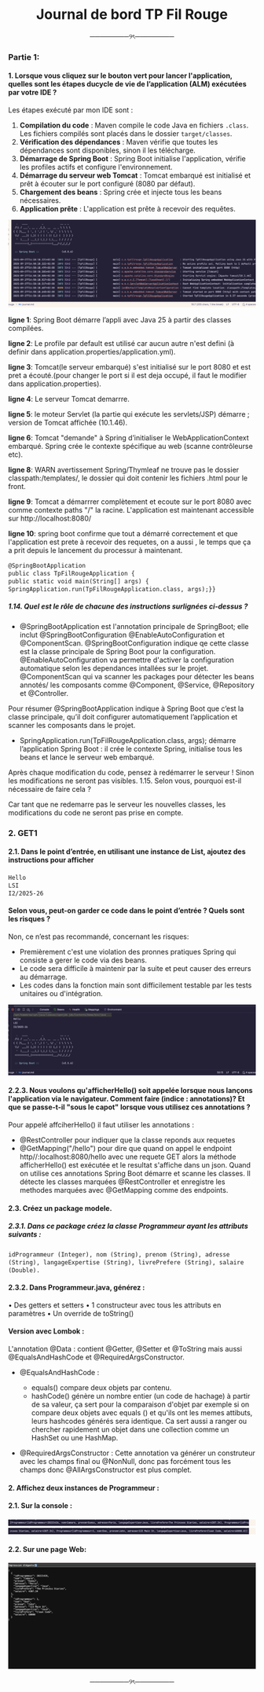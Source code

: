 <h1 align="center"> Journal de bord TP Fil Rouge </h1>

<p align="center"> ────────୨ৎ──────── </p>

### Partie 1:
#### 1. Lorsque vous cliquez sur le bouton vert pour lancer l'application, quelles sont les étapes ducycle de vie de l’application (ALM) exécutées par votre IDE ?

Les étapes exécuté par mon IDE sont :

1. **Compilation du code** : Maven compile le code Java en fichiers `.class`. Les fichiers compilés sont placés dans le dossier `target/classes`.
2. **Vérification des dépendances** : Maven vérifie que toutes les dépendances sont disponibles, sinon il les télécharge.
3. **Démarrage de Spring Boot** : Spring Boot initialise l'application, vérifie les profiles actifs et configure l'environnement.
4. **Démarrage du serveur web Tomcat** : Tomcat embarqué est initialisé et prêt à écouter sur le port configuré (8080 par défaut).
5. **Chargement des beans** : Spring crée et injecte tous les beans nécessaires.
6. **Application prête** : L'application est prête à recevoir des requêtes.


![img_1.png](img_1.png)


**ligne 1**: Spring Boot démarre l’appli avec Java 25 à partir des classes compilées.

**ligne 2**: Le profile par default est utilisé car aucun autre n'est defini (à definir dans application.properties/application.yml).

**ligne 3**: Tomcat(le serveur embarqué) s'est initialisé sur le port 8080 et est pret a écouté.(pour changer le port si il est deja occupé, il faut le modifier dans application.properties).

**ligne 4**: Le serveur Tomcat demarrre.

**ligne 5**: le moteur Servlet (la partie qui exécute les servlets/JSP) démarre ; version de Tomcat affichée (10.1.46).

**ligne 6**: Tomcat "demande" à Spring d’initialiser le WebApplicationContext embarqué. Spring crée le contexte spécifique au web (scanne contrôleurse etc).

**ligne 8**: WARN avertissement Spring/Thymleaf ne trouve pas le dossier classpath:/templates/, le dossier qui doit contenir les fichiers .html pour le front.

**ligne 9**: Tomcat a démarrrer complètement et ecoute sur le port 8080 avec comme contexte paths "/" la racine. L'application est maintenant accessible sur http://localhost:8080/

**ligne 10**: spring boot confirme que tout a démarré correctement et que l'application est prete à recevoir des requetes, on a aussi , le temps que ça a prit depuis le lancement du processur à maintenant.


```
@SpringBootApplication
public class TpFilRougeApplication {
public static void main(String[] args) {
SpringApplication.run(TpFilRougeApplication.class, args);}}
```
##### 1.14. Quel est le rôle de chacune des instructions surlignées ci-dessus ?
- @SpringBootApplication est l'annotation principale de SpringBoot; elle inclut @SpringBootConfiguration @EnableAutoConfiguration et @ComponentScan.
@SpringBootConfiguration indique qe cette classe est la classe principale de Spring Boot pour la configuration.
@EnableAutoConfiguration va permettre d'activer la configuration automatique selon les dependances intallées sur le projet.
@ComponentScan qui va scanner les packages pour détecter les beans annotés/ les composants comme @Component, @Service, @Repository et @Controller.
 
Pour résumer @SpringBootApplication indique à Spring Boot que c’est la classe principale, qu’il doit configurer automatiquement l’application et scanner les composants dans le projet.

- SpringApplication.run(TpFilRougeApplication.class, args); démarre l’application Spring Boot : il crée le contexte Spring, initialise tous les beans et lance le serveur web embarqué.


Après chaque modification du code, pensez à redémarrer le serveur ! Sinon les modifications ne seront
pas visibles.
1.15. Selon vous, pourquoi est-il nécessaire de faire cela ?

Car tant que ne redemarre pas le serveur les nouvelles classes, les modifications du code ne seront pas prise en compte.

### 2. GET1
#### 2.1. Dans le point d’entrée, en utilisant une instance de List, ajoutez des instructions pour afficher
   ```
   Hello
   LSI
   I2/2025-26
   ```
   #### Selon vous, peut-on garder ce code dans le point d’entrée ? Quels sont les risques ? ####
Non, ce n’est pas recommandé, concernant les risques:
- Premièrement c'est une violation des pronnes pratiques Spring qui consiste a gerer le code via des beans.
- Le code sera difficile à maintenir par la suite et peut causer des erreurs au démarrage. 
- Les codes dans la fonction main sont difficilement testable par les tests unitaires ou d'intégration.


![img.png](img.png)


#### 2.2.3. Nous voulons qu'afficherHello() soit appelée lorsque nous lançons l'application via le navigateur. Comment faire (indice : annotations)? Et que se passe-t-il "sous le capot" lorsque vous utilisez ces annotations ? 

Pour appelé affciherHello() il faut utiliser les annotations : 
- @RestController pour indiquer que la classe reponds aux requetes
- @GetMapping("/hello") pour dire que quand on appel le endpoint http//:localhost:8080/hello avec une requete GET alors la méthode afficherHello() est exécutée et le resultat s'affiche dans un json.
Quand on utilise ces annotations Spring Boot démarre et scanne les classes. Il détecte les classes marquées @RestController et enregistre les methodes marquées avec  @GetMapping comme des endpoints. 


#### 2.3. Créez un package modele.
##### 2.3.1. Dans ce package créez la classe Programmeur ayant les attributs suivants :
````
idProgrammeur (Integer), nom (String), prenom (String), adresse
(String), langageExpertise (String), livrePrefere (String), salaire
(Double).
````
#### 2.3.2. Dans Programmeur.java, générez :
• Des getters et setters
• 1 constructeur avec tous les attributs en paramètres
• Un override de toString()

#### Version avec Lombok : 
L'annotation @Data : contient @Getter, @Setter et  @ToString mais aussi @EqualsAndHashCode et @RequiredArgsConstructor.
- @EqualsAndHashCode : 
  - equals() compare deux objets par contenu.
  - hashCode() génère un nombre entier (un code de hachage) à partir de sa valeur, ça sert pour la comparaison d'objet  par exemple si on compare deux objets avec equals () et qu'ils ont les memes attibuts, leurs hashcodes générés sera identique. Ca sert aussi a ranger ou chercher rapidement un objet dans une collection comme un HashSet ou une HashMap.

- @RequiredArgsConstructor : 
Cette annotation va générer un construteur avec les champs final ou @NonNull, donc pas forcément tous les champs donc @AllArgsConstructor est plus complet.

#### 2. Affichez deux instances de Programmeur :
#### 2.1. Sur la console :
![img_4.png](img_4.png)
![img_3.png](img_3.png)
#### 2.2. Sur une page Web:
![img_2.png](img_2.png)

<p align="center"> ────────୨ৎ──────── </p>